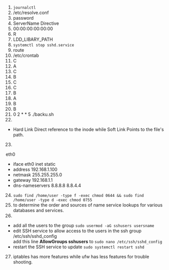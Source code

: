 1. `journalctl`
2. /etc/resolve.conf
3. password
4. ServerName Directive
5. 00:00:00:00:00:00
6. R
7. LDD_LIBARY_PATH
8. `systemctl stop sshd.service`
9. route
10. /etc/crontab
11. C
12. A
13. C
14. B
15. C
16. C
17. B
18. A
19. B
20. B
21. 0 2 * * 5 ./backu.sh
22.
- Hard Link Direct reference to the inode while Soft Link Points to the file's path.
23.
 eth0
- iface eth0 inet static
- address 192.168.1.100
- netmask 255.255.255.0
- gateway 192.168.1.1
- dns-nameservers 8.8.8.8 8.8.4.4
24. `sudo find /home/user -type f -exec chmod 0644 && sudo find /home/user -type d -exec chmod 0755`
25. to determine the order and sources of name service lookups for various databases and services.
26.
- add all the users to the group
`sudo usermod -aG sshusers usersname`
- edit SSH service to allow access to the users in the ssh group /etc/ssh/sshd_config\
add this line **AllowGroups sshusers** to
`sudo nano /etc/ssh/sshd_config`
- restart the SSH service to update
`sudo systemctl restart sshd`
27. iptables has more features while ufw has less features for trouble shooting.
